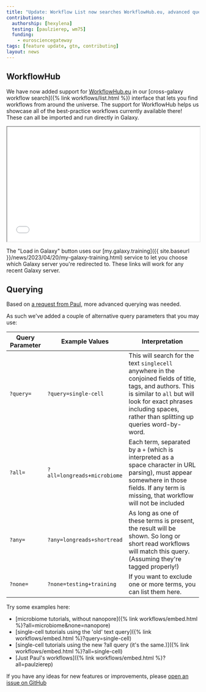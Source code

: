 ```yaml
---
title: "Update: Workflow List now searches WorkflowHub.eu, advanced query syntax"
contributions:
  authorship: [hexylena]
  testing: [paulzierep, wm75]
  funding:
    - eurosciencegateway
tags: [feature update, gtn, contributing]
layout: news
---
```


## WorkflowHub

We have now added support for [WorkflowHub.eu](https://workflowhub.eu) in our [cross-galaxy workflow search]({% link workflows/list.html %}) interface that lets you find workflows from around the universe. The support for WorkflowHub helps us showcase all of the best-practice workflows currently available there! These can all be imported and run directly in Galaxy.

<iframe src="{% link workflows/embed.html %}?all=vgp+Delphine+Lariviere" height="300px" width="100%" class="gtn-embed"></iframe>

The "Load in Galaxy" button uses our [my.galaxy.training]({{ site.baseurl }}/news/2023/04/20/my-galaxy-training.html) service to let you choose which Galaxy server you're redirected to. These links will work for any recent Galaxy server.

## Querying

Based on [a request from Paul](https://github.com/galaxyproject/training-material/issues/4494), more advanced querying was needed.

As such we've added a couple of alternative query parameters that you may use:

Query Parameter | Example Values | Interpretation
--- | --- | ---
`?query=` | `?query=single-cell` | This will search for the text `singlecell` anywhere in the conjoined fields of title, tags, and authors. This is similar to `all` but will look for exact phrases including spaces, rather than splitting up queries word-by-word.
`?all=` | `?all=longreads+microbiome` | Each term, separated by a `+` (which is interpreted as a ` ` space character in URL parsing), must appear somewhere in those fields. If any term is missing, that workflow will not be included
`?any=` | `?any=longreads+shortread` | As long as one of these terms is present, the result will be shown. So long or short read workflows will match this query. (Assuming they're tagged properly!)
`?none=` | `?none=testing+training` | If you want to exclude one or more terms, you can list them here.

Try some examples here:
- [microbiome tutorials, without nanopore]({% link workflows/embed.html %}?all=microbiome&none=nanopore)
- [single-cell tutorials using the 'old' text query]({% link workflows/embed.html %}?query=single-cell)
- [single-cell tutorials using the new ?all query (it's the same.)]({% link workflows/embed.html %}?all=single-cell)
- [Just Paul's workflows]({% link workflows/embed.html %}?all=paulzierep)

If you have any ideas for new features or improvements, please [open an issue on GitHub](https://github.com/galaxyproject/training-material/issues/)
